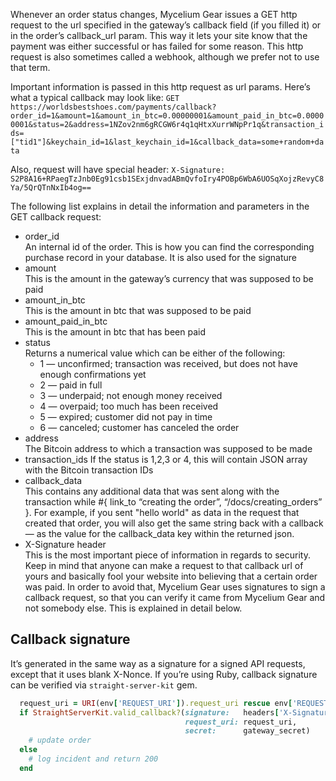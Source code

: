 Whenever an order status changes, Mycelium Gear issues a GET http request to the url specified in the gateway’s callback field (if you filled it) or in the order’s callback_url param. This way it lets your site know that the payment was either successful or has failed for some reason. This http request is also sometimes called a webhook, although we prefer not to use that term.

Important information is passed in this http request as url params. Here’s what a typical callback may look like:
`GET https://worldsbestshoes.com/payments/callback?order_id=1&amount=1&amount_in_btc=0.00000001&amount_paid_in_btc=0.00000001&status=2&address=1NZov2nm6gRCGW6r4q1qHtxXurrWNpPr1q&transaction_ids=["tid1"]&keychain_id=1&last_keychain_id=1&callback_data=some+random+data`

Also, request will have special header:
`X-Signature: S2P8A16+RPaegTzJnb0Eg91csb1SExjdnvadABmQvfoIry4POBp6WbA6UOSqXojzRevyC8Ya/5QrQTnNxIb4og==`

The following list explains in detail the information and parameters in the GET callback request:

*  order_id  
    An internal id of the order. This is how you can find the corresponding purchase record in your database. It is also used for the signature
* amount  
    This is the amount in the gateway’s currency that was supposed to be paid
* amount_in_btc  
    This is the amount in btc that was supposed to be paid
* amount_paid_in_btc  
    This is the amount in btc that has been paid
* status  
  Returns a numerical value which can be either of the following:
  *  1 — unconfirmed; transaction was received, but does not have enough confirmations yet
  *  2 — paid in full
  *  3 — underpaid; not enough money received
  *  4 — overpaid; too much has been received
  *  5 — expired; customer did not pay in time
  *  6 — canceled; customer has canceled the order
* address  
    The Bitcoin address to which a transaction was supposed to be made
* transaction_ids
    If the status is 1,2,3 or 4, this will contain JSON array with the Bitcoin transaction IDs
* callback_data  
    This contains any additional data that was sent along with the transaction while #{ link_to “creating the order”, “/docs/creating_orders” }. For example, if you sent "hello world" as data in the request that created that order, you will also get the same string back with a callback — as the value for the callback_data key within the returned json.
* X-Signature header  
    This is the most important piece of information in regards to security. Keep in mind that anyone can make a request to that callback url of yours and basically fool your website into believing that a certain order was paid. In order to avoid that, Mycelium Gear uses signatures to sign a callback request, so that you can verify it came from Mycelium Gear and not somebody else. This is explained in detail below.

## Callback signature

It’s generated in the same way as a signature for a signed API requests, except that it uses blank X-Nonce. If you’re using Ruby, callback signature can be verified via `straight-server-kit` gem.

```ruby
  request_uri = URI(env['REQUEST_URI']).request_uri rescue env['REQUEST_URI']
  if StraightServerKit.valid_callback?(signature:   headers['X-Signature'],
                                       request_uri: request_uri,
                                       secret:      gateway_secret)
    # update order
  else
    # log incident and return 200
  end
```
